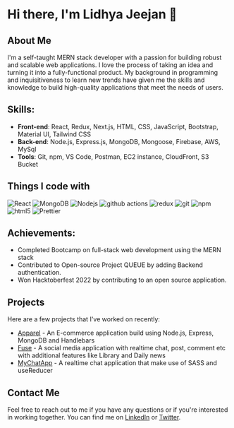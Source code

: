 # Hi there, I'm Lidhya Jeejan 👋

## About Me

I'm a self-taught MERN stack developer with a passion for building robust and scalable web applications. I love the process of taking an idea and turning it into a fully-functional product. My background in programming and inquisitiveness to learn new trends have given me the skills and knowledge to build high-quality applications that meet the needs of users.

## Skills:

- **Front-end**: React, Redux, Next.js, HTML, CSS, JavaScript, Bootstrap, Material UI, Tailwind CSS 
- **Back-end**: Node.js, Express.js, MongoDB, Mongoose, Firebase, AWS, MySql
- **Tools**: Git, npm, VS Code, Postman, EC2 instance, CloudFront, S3 Bucket

## Things I code with
<p>
  <img alt="React" src="https://img.shields.io/badge/-React-45b8d8?style=flat-square&logo=react&logoColor=white" />
   <img alt="MongoDB" src="https://img.shields.io/badge/-MongoDB-13aa52?style=flat-square&logo=mongodb&logoColor=white" />
  <img alt="Nodejs" src="https://img.shields.io/badge/-Nodejs-43853d?style=flat-square&logo=Node.js&logoColor=white" />
  <img alt="github actions" src="https://img.shields.io/badge/-Github_Actions-2088FF?style=flat-square&logo=github-actions&logoColor=white" />
  <img alt="redux" src="https://img.shields.io/badge/-Redux-764ABC?style=flat-square&logo=redux&logoColor=white" />
  <img alt="git" src="https://img.shields.io/badge/-Git-F05032?style=flat-square&logo=git&logoColor=white" />
  <img alt="npm" src="https://img.shields.io/badge/-NPM-CB3837?style=flat-square&logo=npm&logoColor=white" />
  <img alt="html5" src="https://img.shields.io/badge/-HTML5-E34F26?style=flat-square&logo=html5&logoColor=white" />
  <img alt="Prettier" src="https://img.shields.io/badge/-Prettier-F7B93E?style=flat-square&logo=prettier&logoColor=white" />
</p>

## Achievements:

- Completed Bootcamp on full-stack web development using the MERN stack
- Contributed to Open-source Project QUEUE by adding Backend authentication.
- Won Hacktoberfest 2022 by contributing to an open source application.


## Projects

Here are a few projects that I've worked on recently:

- [Apparel](https://github.com/Lidhya/Apparel) - An E-commerce application build using Node.js, Express, MongoDB and Handlebars
- [Fuse](https://github.com/Lidhya/Fuse) - A social media application with realtime chat, post, comment etc with additional features like Library and Daily news
- [MyChatApp](https://github.com/Lidhya/chatapp) - A realtime chat application that make use of SASS and useReducer

## Contact Me

Feel free to reach out to me if you have any questions or if you're interested in working together. You can find me on [LinkedIn](https://www.linkedin.com/in/lidhyajeejan) or [Twitter](https://twitter.com/Lidhya_Jeejan).
